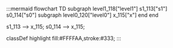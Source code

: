 :::mermaid
flowchart TD
  subgraph level1_118["level1"]
    s1_113["s1"]
    s0_114["s0"]
    subgraph level0_120["level0"]
      x_115["x"]
    end
  end

  s1_113 --> x_115;
  s0_114 --> x_115;

  classDef highlight fill:#FFFFAA,stroke:#333;
:::